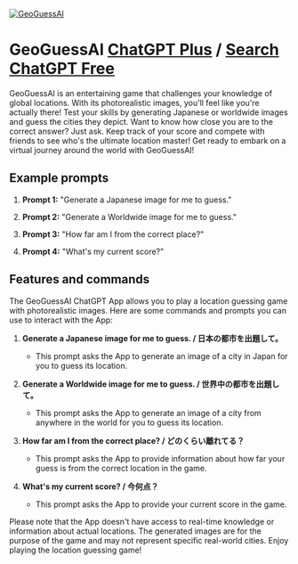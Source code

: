 
[![GeoGuessAI](https://files.oaiusercontent.com/file-VQpditbiWa1MkUMKaPntIxLY?se=2123-10-17T12%3A40%3A04Z&sp=r&sv=2021-08-06&sr=b&rscc=max-age%3D31536000%2C%20immutable&rscd=attachment%3B%20filename%3Daa7dc77e-2c6c-4345-ac3a-3c9d7248087b.png&sig=iHMGkg%2BN%2B36bMgWZKF/E8hqXyvwZ9t6UkEqIjhee6sA%3D)](https://chat.openai.com/g/g-P4c8FJgq5-geoguessai)

# GeoGuessAI [ChatGPT Plus](https://chat.openai.com/g/g-P4c8FJgq5-geoguessai) / [Search ChatGPT Free](https://gptcall.net/index.html#/?search=GeoGuessAI)

GeoGuessAI is an entertaining game that challenges your knowledge of global locations. With its photorealistic images, you'll feel like you're actually there! Test your skills by generating Japanese or worldwide images and guess the cities they depict. Want to know how close you are to the correct answer? Just ask. Keep track of your score and compete with friends to see who's the ultimate location master! Get ready to embark on a virtual journey around the world with GeoGuessAI!

## Example prompts

1. **Prompt 1:** "Generate a Japanese image for me to guess."

2. **Prompt 2:** "Generate a Worldwide image for me to guess."

3. **Prompt 3:** "How far am I from the correct place?"

4. **Prompt 4:** "What's my current score?"

## Features and commands

The GeoGuessAI ChatGPT App allows you to play a location guessing game with photorealistic images. Here are some commands and prompts you can use to interact with the App:

1. **Generate a Japanese image for me to guess. / 日本の都市を出題して。**
   - This prompt asks the App to generate an image of a city in Japan for you to guess its location.

2. **Generate a Worldwide image for me to guess. / 世界中の都市を出題して。**
   - This prompt asks the App to generate an image of a city from anywhere in the world for you to guess its location.

3. **How far am I from the correct place? / どのくらい離れてる？**
   - This prompt asks the App to provide information about how far your guess is from the correct location in the game.

4. **What's my current score? / 今何点？**
   - This prompt asks the App to provide your current score in the game.

Please note that the App doesn't have access to real-time knowledge or information about actual locations. The generated images are for the purpose of the game and may not represent specific real-world cities. Enjoy playing the location guessing game!


